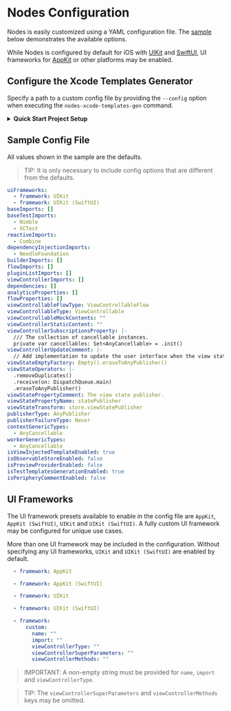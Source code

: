 # Nodes Configuration

Nodes is easily customized using a YAML configuration file. The [sample](#sample-config-file) below demonstrates the available options.

While Nodes is configured by default for iOS with [UIKit](https://developer.apple.com/documentation/uikit) and [SwiftUI](https://developer.apple.com/xcode/swiftui), UI frameworks for [AppKit](https://developer.apple.com/documentation/appkit) or other platforms may be enabled. 

## Configure the Xcode Templates Generator

Specify a path to a custom config file by providing the `--config` option when executing the `nodes-xcode-templates-gen` command.

<details>

<summary><strong>Quick Start Project Setup</strong></summary>

<br>

If utilizing the [quick start project setup](https://github.com/Tinder/Nodes#quick-start), the path can be set in the `project.yml` file:

```
swift run --skip-build -- nodes-xcode-templates-gen --id "Custom" --config "nodes.yml"
```

> TIP: The provided `id` value is used to uniquely identify different sets of templates within the new file dialog in Xcode.

The script that creates the presets in the quick start project should use the same config file:

```
swift run --skip-build -- nodes-code-gen --preset "$PRESET" --author "$AUTHOR" --path "$1" --config "nodes.yml"
```

</details>

## Sample Config File

All values shown in the sample are the defaults.

> TIP: It is only necessary to include config options that are different from the defaults.

```yaml
uiFrameworks:
  - framework: UIKit
  - framework: UIKit (SwiftUI)
baseImports: []
baseTestImports:
  - Nimble
  - XCTest
reactiveImports:
  - Combine
dependencyInjectionImports:
  - NeedleFoundation
builderImports: []
flowImports: []
pluginListImports: []
viewControllerImports: []
dependencies: []
analyticsProperties: []
flowProperties: []
viewControllableFlowType: ViewControllableFlow
viewControllableType: ViewControllable
viewControllableMockContents: ""
viewControllerStaticContent: ""
viewControllerSubscriptionsProperty: |-
  /// The collection of cancellable instances.
  private var cancellables: Set<AnyCancellable> = .init()
viewControllerUpdateComment: |-
  // Add implementation to update the user interface when the view state changes.
viewStateEmptyFactory: Empty().eraseToAnyPublisher()
viewStateOperators: |-
  .removeDuplicates()
  .receive(on: DispatchQueue.main)
  .eraseToAnyPublisher()
viewStatePropertyComment: The view state publisher.
viewStatePropertyName: statePublisher
viewStateTransform: store.viewStatePublisher
publisherType: AnyPublisher
publisherFailureType: Never
contextGenericTypes:
  - AnyCancellable
workerGenericTypes:
  - AnyCancellable
isViewInjectedTemplateEnabled: true
isObservableStoreEnabled: false
isPreviewProviderEnabled: false
isTestTemplatesGenerationEnabled: true
isPeripheryCommentEnabled: false
```

## UI Frameworks

The UI framework presets available to enable in the config file are `AppKit`, `AppKit (SwiftUI)`, `UIKit` and `UIKit (SwiftUI)`. A fully custom UI framework may be configured for unique use cases.

More than one UI framework may be included in the configuration. Without specifying any UI frameworks, `UIKit` and `UIKit (SwiftUI)` are enabled by default.

```yaml
  - framework: AppKit
```

```yaml
  - framework: AppKit (SwiftUI)
```

```yaml
  - framework: UIKit
```

```yaml
  - framework: UIKit (SwiftUI)
```

```yaml
  - framework:
      custom:
        name: ""
        import: ""
        viewControllerType: ""
        viewControllerSuperParameters: ""
        viewControllerMethods: ""
```

> IMPORTANT: A non-empty string must be provided for `name`, `import` and `viewControllerType`.

> TIP: The `viewControllerSuperParameters` and `viewControllerMethods` keys may be omitted.
